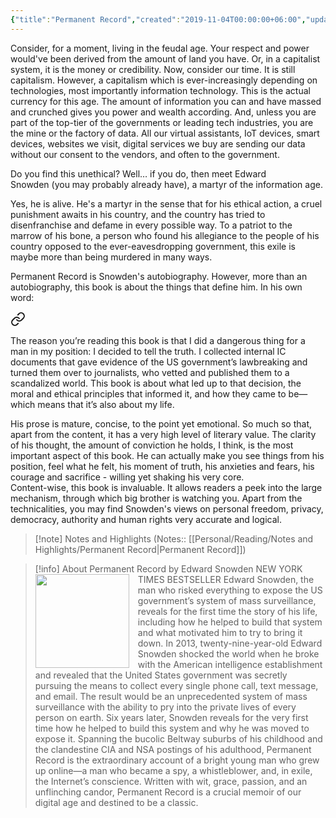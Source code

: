 ```yaml
---
{"title":"Permanent Record","created":"2019-11-04T00:00:00+06:00","updated":"2023-01-26T16:19:31+06:00","read_count":1,"cover":"https://images-na.ssl-images-amazon.com/images/S/compressed.photo.goodreads.com/books/1564666396i/46223297.jpg","dg-publish":true,"dg-metatags":{"og:image":"https://images-na.ssl-images-amazon.com/images/S/compressed.photo.goodreads.com/books/1564666396i/46223297.jpg"},"dg-note-icon":2,"authors":["Edward Snowden"],"isbn10":1250237238,"status":"Read","rating":5,"reviewed":true,"tags":["bestreads","autobiography"],"log":[{"status":"Read","timestamp":"2019-11-16T00:00:00+06:00"},{"status":"To Read","timestamp":"2019-11-04T00:00:00+06:00"}],"dg-path":"Reading/Books/Read/Permanent Record by Edward Snowden.md","permalink":"/reading/books/read/permanent-record-by-edward-snowden/","metatags":{"og:image":"https://images-na.ssl-images-amazon.com/images/S/compressed.photo.goodreads.com/books/1564666396i/46223297.jpg"},"dgPassFrontmatter":true,"noteIcon":2}
---
```


Consider, for a moment, living in the feudal age. Your respect and power would've been derived from the amount of land you have. Or, in a capitalist system, it is the money or credibility. Now, consider our time. It is still capitalism. However, a capitalism which is ever-increasingly depending on technologies, most importantly information technology. This is the actual currency for this age. The amount of information you can and have massed and crunched gives you power and wealth according. And, unless you are part of the top-tier of the governments or leading tech industries, you are the mine or the factory of data. All our virtual assistants, IoT devices, smart devices, websites we visit, digital services we buy are sending our data without our consent to the vendors, and often to the government.

Do you find this unethical? Well… if you do, then meet Edward Snowden (you may probably already have), a martyr of the information age.

Yes, he is alive. He's a martyr in the sense that for his ethical action, a cruel punishment awaits in his country, and the country has tried to disenfranchise and defame in every possible way. To a patriot to the marrow of his bone, a person who found his allegiance to the people of his country opposed to the ever-eavesdropping government, this exile is maybe more than being murdered in many ways.

Permanent Record is Snowden's autobiography. However, more than an autobiography, this book is about the things that define him. In his own word:


<div class="transclusion internal-embed is-loaded"><a class="markdown-embed-link" href="/reading/notes-and-highlights/permanent-record/#7bcf56" aria-label="Open link"><svg xmlns="http://www.w3.org/2000/svg" width="24" height="24" viewBox="0 0 24 24" fill="none" stroke="currentColor" stroke-width="2" stroke-linecap="round" stroke-linejoin="round" class="svg-icon lucide-link"><path d="M10 13a5 5 0 0 0 7.54.54l3-3a5 5 0 0 0-7.07-7.07l-1.72 1.71"></path><path d="M14 11a5 5 0 0 0-7.54-.54l-3 3a5 5 0 0 0 7.07 7.07l1.71-1.71"></path></svg></a><div class="markdown-embed">



The reason you’re reading this book is that I did a dangerous thing for a man in my position: I decided to tell the truth. I collected internal IC documents that gave evidence of the US government’s lawbreaking and turned them over to journalists, who vetted and published them to a scandalized world. This book is about what led up to that decision, the moral and ethical principles that informed it, and how they came to be—which means that it’s also about my life. 

</div></div>

  
His prose is mature, concise, to the point yet emotional. So much so that, apart from the content, it has a very high level of literary value. The clarity of his thought, the amount of conviction he holds, I think, is the most important aspect of this book. He can actually make you see things from his position, feel what he felt, his moment of truth, his anxieties and fears, his courage and sacrifice - willing yet shaking his very core.  
Content-wise, this book is invaluable. It allows readers a peek into the large mechanism, through which big brother is watching you. Apart from the technicalities, you may find Snowden's views on personal freedom, privacy, democracy, authority and human rights very accurate and logical.

> [!note] Notes and Highlights
> (Notes:: [[Personal/Reading/Notes and Highlights/Permanent Record\|Permanent Record]])

> [!info] About Permanent Record by Edward Snowden
><img src="https://books.google.com/books/content?id=h2OZzAEACAAJ&printsec=frontcover&img=1&zoom=1&source=gbs_api" style="float: left; margin-right: 1em;width: 150px; height: auto;" /> NEW YORK TIMES BESTSELLER Edward Snowden, the man who risked everything to expose the US government’s system of mass surveillance, reveals for the first time the story of his life, including how he helped to build that system and what motivated him to try to bring it down. In 2013, twenty-nine-year-old Edward Snowden shocked the world when he broke with the American intelligence establishment and revealed that the United States government was secretly pursuing the means to collect every single phone call, text message, and email. The result would be an unprecedented system of mass surveillance with the ability to pry into the private lives of every person on earth. Six years later, Snowden reveals for the very first time how he helped to build this system and why he was moved to expose it. Spanning the bucolic Beltway suburbs of his childhood and the clandestine CIA and NSA postings of his adulthood, Permanent Record is the extraordinary account of a bright young man who grew up online—a man who became a spy, a whistleblower, and, in exile, the Internet’s conscience. Written with wit, grace, passion, and an unflinching candor, Permanent Record is a crucial memoir of our digital age and destined to be a classic.